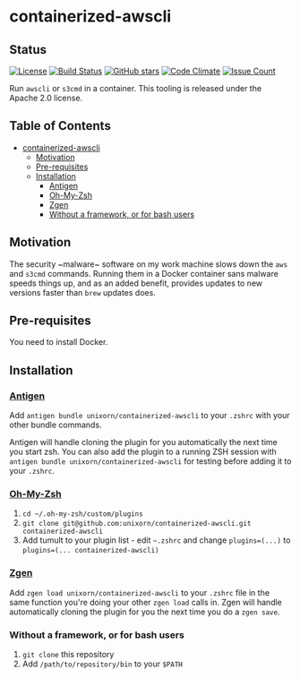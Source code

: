 # containerized-awscli

## Status

[![License](https://img.shields.io/badge/License-Apache%202.0-blue.svg)](https://opensource.org/licenses/Apache-2.0)
[![Build Status](https://travis-ci.org/unixorn/containerized-awscli.svg?branch=master)](https://travis-ci.org/unixorn/awesome-zsh-plugins)
[![GitHub stars](https://img.shields.io/github/stars/unixorn/containerized-awscli.svg)](https://github.com/unixorn/containerized-awscli/stargazers)
[![Code Climate](https://codeclimate.com/github/unixorn/containerized-awscli/badges/gpa.svg)](https://codeclimate.com/github/unixorn/containerized-awscli)
[![Issue Count](https://codeclimate.com/github/unixorn/containerized-awscli/badges/issue_count.svg)](https://codeclimate.com/github/unixorn/containerized-awscli)

Run `awscli` or `s3cmd` in a container. This tooling is released under the Apache 2.0 license.

<!-- START doctoc generated TOC please keep comment here to allow auto update -->
<!-- DON'T EDIT THIS SECTION, INSTEAD RE-RUN doctoc TO UPDATE -->
## Table of Contents

- [containerized-awscli](#containerized-awscli)
  - [Motivation](#motivation)
  - [Pre-requisites](#pre-requisites)
  - [Installation](#installation)
    - [Antigen](#antigen)
    - [Oh-My-Zsh](#oh-my-zsh)
    - [Zgen](#zgen)
    - [Without a framework, or for bash users](#without-a-framework-or-for-bash-users)

<!-- END doctoc generated TOC please keep comment here to allow auto update -->

## Motivation

The security ~malware~ software on my work machine slows down the `aws` and `s3cmd` commands. Running them in a Docker container sans malware speeds things up, and as an added benefit, provides updates to new versions faster than `brew` updates does.

## Pre-requisites

You need to install Docker.

## Installation

### [Antigen](https://github.com/zsh-users/antigen)

Add `antigen bundle unixorn/containerized-awscli` to your `.zshrc` with your other bundle commands.

Antigen will handle cloning the plugin for you automatically the next time you start zsh. You can also add the plugin to a running ZSH session with `antigen bundle unixorn/containerized-awscli` for testing before adding it to your `.zshrc`.

### [Oh-My-Zsh](http://ohmyz.sh/)

1. `cd ~/.oh-my-zsh/custom/plugins`
2. `git clone git@github.com:unixorn/containerized-awscli.git containerized-awscli`
3. Add tumult to your plugin list - edit `~.zshrc` and change `plugins=(...)` to `plugins=(... containerized-awscli)`

### [Zgen](https://github.com/tarjoilija/zgen)

Add `zgen load unixorn/containerized-awscli` to your `.zshrc` file in the same function you're doing your other `zgen load` calls in. Zgen will handle automatically cloning the plugin for you the next time you do a `zgen save`.

### Without a framework, or for bash users

1. `git clone` this repository
2. Add `/path/to/repository/bin` to your `$PATH`
